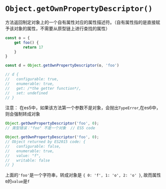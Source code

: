 # `Object.getOwnPropertyDescriptor()`

方法返回制定对象上的一个自有属性对应的属性描述符。（自有属性指的是直接赋予该对象的属性，不需要从原型链上进行查找的属性）

```js
const o = {
    get foo() {
        return 17
    }
}

const d = Object.getOwnPropertyDescriptor(o, 'foo')

// d {
//   configurable: true,
//   enumerable: true,
//   get: /*the getter function*/,
//   set: undefined
// }
```
注意： 在es5中，如果该方法第一个参数不是对象，会抛出`TypeError`,在es6中，则会强制转成对象

```js
Object.getOwnPropertyDescriptor('foo', 0);
// 类型错误："foo" 不是一个对象  // ES5 code

Object.getOwnPropertyDescriptor('foo', 0);
// Object returned by ES2015 code: {
//   configurable: false,
//   enumerable: true,
//   value: "f",
//   writable: false
// }
```

上面的`'foo'`是一个字符串，转成对象是 `{ 0: 'f', 1: 'o', 2: 'o' }`, 故而属性`0`的`value`是`f` 
